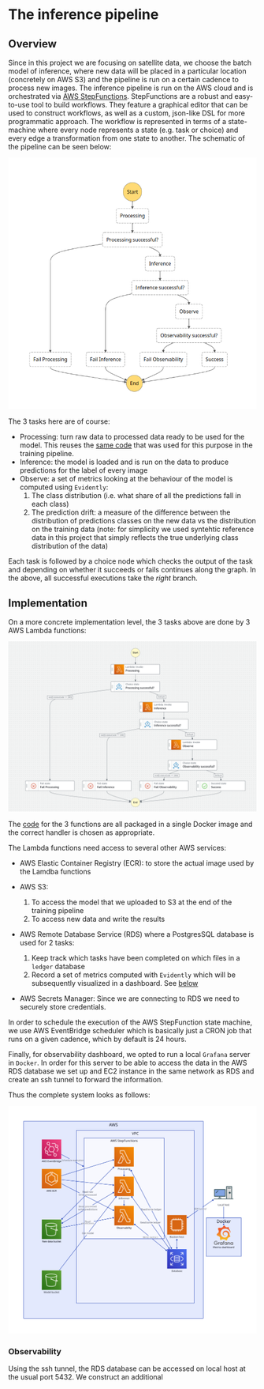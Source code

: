 # The inference pipeline
## Overview
Since in this project we are focusing on satellite data, we choose the batch model of inference, where new data will be placed in a particular location (concretely on AWS S3) and the pipeline is run on a certain cadence to process new images.
The inference pipeline is run on the AWS cloud and is orchestrated via [AWS StepFunctions](https://aws.amazon.com/step-functions/). StepFunctions are a robust and easy-to-use tool to build workflows. They feature a graphical editor that can be used to construct workflows, as well as a custom, json-like DSL for more programmatic approach. The workflow is represented in terms of a state-machine where every node represents a state (e.g. task or choice) and every edge a transformation from one state to another. The schematic of the pipeline can be seen below:

![](./imgs/state_machine.png)

The 3 tasks here are of course:

- Processing: turn raw data to processed data ready to be used for the model. This reuses the [same code]() that was used for this purpose in the training pipeline.
- Inference: the model is loaded and is run on the data to produce predictions for the label of every image
- Observe: a set of metrics looking at the behaviour of the model is computed using `Evidently`:
    1. The class distribution (i.e. what share of all the predictions fall in each class)
    2. The prediction drift: a measure of the difference between the distribution of predictions classes on the new data vs the distribution on the training data (note: for simplicity we used syntehtic reference data in this project that simply reflects the true underlying class distribution of the data)


Each task is followed by a choice node which checks the output of the task and depending on whether it succeeds or fails continues along the graph. In the above, all successful executions take the _right_ branch.

## Implementation
On a more concrete implementation level, the 3 tasks above are done by 3 AWS Lambda functions:

![](./imgs/state_machine_impl.png)

The [code]() for the 3 functions are all packaged in a single Docker image and the correct handler is chosen as appropriate.

The Lambda functions need access to several other AWS services:

- AWS Elastic Container Registry (ECR):  to store the actual image used by the Lamdba  functions
- AWS S3:

    1. To access the model that we uploaded to S3 at the end of the training pipeline
    2. To access new data and write the results

- AWS Remote Database Service (RDS) where a PostgresSQL database is used for 2 tasks:

    1. Keep track which tasks have been completed on which files in a `ledger` database
    2. Record a set of metrics computed with `Evidently` which will be subsequently visualized in a dashboard. See [below]()

- AWS Secrets Manager: Since we are connecting to RDS we need to securely store credentials.

In order to schedule the execution of the  AWS StepFunction state machine, we use AWS EventBridge scheduler which is basically just a CRON job that runs on a given cadence, which by default is 24 hours.

Finally, for observability dashboard, we opted to run a local `Grafana` server in `Docker`. In order for this server to be able to access the data in the AWS RDS database we set up and EC2 instance in the same network as RDS and create an ssh tunnel to forward the information.

Thus the complete system looks as follows:

![](./imgs/architecture.svg)


### Observability
Using the ssh tunnel, the RDS database can be accessed on local host at the usual port 5432. We construct an additional